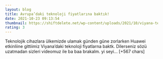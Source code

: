 ```yaml
--- 
layout: blog
title: Avrupa’daki teknoloji fiyatlarına baktık!
date: 2021-10-23 09:13:54
thumbnail: https://shiftdelete.net/wp-content/uploads/2021/10/viyana-teknoloji-fiyatlari.jpeg
rating: 3
---
```

Teknolojik cihazlara ülkemizde ulamak günden güne zorlarken Huawei etkinliine gittiimiz Viyana’daki teknoloji fiyatlarna baktk.
Dilerseniz sözü uzatmadan sizleri videomuz ile ba baa brakalm. yi seyi… [+567 chars]